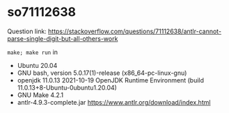 # so71112638

Question link: https://stackoverflow.com/questions/71112638/antlr-cannot-parse-single-digit-but-all-others-work

`make; make run` in

* Ubuntu 20.04
* GNU bash, version 5.0.17(1)-release (x86_64-pc-linux-gnu)
* openjdk 11.0.13 2021-10-19 OpenJDK Runtime Environment (build 11.0.13+8-Ubuntu-0ubuntu1.20.04)
* GNU Make 4.2.1
* antlr-4.9.3-complete.jar https://www.antlr.org/download/index.html
